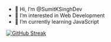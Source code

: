 - 👋 Hi, I’m @SumitKSinghDev
- 👀 I’m interested in Web Development
- 🌱 I’m currently learning JavaScript


[![GitHub Streak](https://streak-stats.demolab.com/?user=SumitKSinghDev)](https://git.io/streak-stats)
